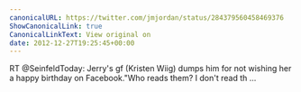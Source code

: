 ```yaml
---
canonicalURL: https://twitter.com/jmjordan/status/284379560458469376
ShowCanonicalLink: true
CanonicalLinkText: View original on
date: 2012-12-27T19:25:45+00:00
---
```

RT @SeinfeldToday: Jerry's gf (Kristen Wiig) dumps him for not wishing her a happy birthday on Facebook."Who reads them? I don't read th ...